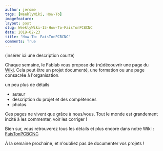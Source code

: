 ```yaml
---
author: jerome
tags: [WeeklyWiki, How-To]
imagefeature:
layout: post
slug: WeeklyWiki-15-How-To-FaisTonPCBCNC
date: 2019-02-23
title: "How-To: FaisTonPCBCNC"
comments: True
---
```


(insérer ici une description courte)

Chaque semaine, le Fablab vous propose de (re)découvrir une page du [Wiki](https://wiki.fablab-lannion.org). Cela peut être un projet documenté, une formation ou une page consacrée à l'organisation.

un peu plus de détails
* auteur
* description du projet et des compétences
* photos

Ces pages ne vivent que grâce à nous/vous. Tout le monde est grandement incité à les commenter, voir les corriger !

Bien sur, vous retrouverez tous les détails et plus encore dans notre Wiki : [FaisTonPCBCNC](https://wiki.fablab-lannion.org/index.php?title=FaisTonPCBCNC)

À la semaine prochaine, et n'oubliez pas de documenter vos projets !

